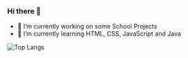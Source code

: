 ### Hi there 👋

- 🔭 I’m currently working on some School Projects
- 🌱 I’m currently learning HTML, CSS, JavaScript and Java

![Top Langs](https://github-readme-stats.vercel.app/api/top-langs/?username=DI0IK)
